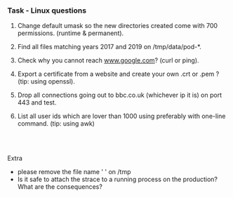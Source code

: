 ### Task - Linux questions 

1. Change default umask so the new directories created come with 700 permissions. (runtime & permanent).

2. Find all files matching years 2017 and 2019 on /tmp/data/pod-*.

3. Check why you cannot reach www.google.com? (curl or ping).

4. Export a certificate from a website and create your own .crt or .pem ? (tip: using openssl).

5. Drop all connections going out to bbc.co.uk (whichever ip it is) on port 443 and test.

6. List all user ids which are lover than 1000 using preferably with one-line command. (tip: using awk)

<br><br>

Extra
- please remove the file name '   ' on /tmp
- Is it safe to attach the strace to a running process on the production? What are the consequences?
